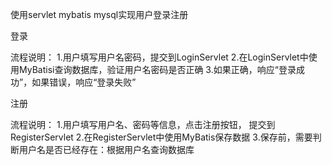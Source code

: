 使用servlet mybatis mysql实现用户登录注册

登录

流程说明：
1.用户填写用户名密码，提交到LoginServlet
2.在LoginServlet中使用MyBatisi查询数据库，验证用户名密码是否正确
3.如果正确，响应“登录成功”，如果错误，响应“登录失败”

注册

流程说明：
1.用户填写用户名、密码等信息，点击注册按钮，
提交到RegisterServlet
2.在RegisterServlet中使用MyBatis保存数据
3.保存前，需要判断用户名是否已经存在：根据用户名查询数据库